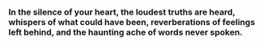 ### In the silence of your heart, the loudest truths are heard, whispers of what could have been, reverberations of feelings left behind, and the haunting ache of words never spoken.
